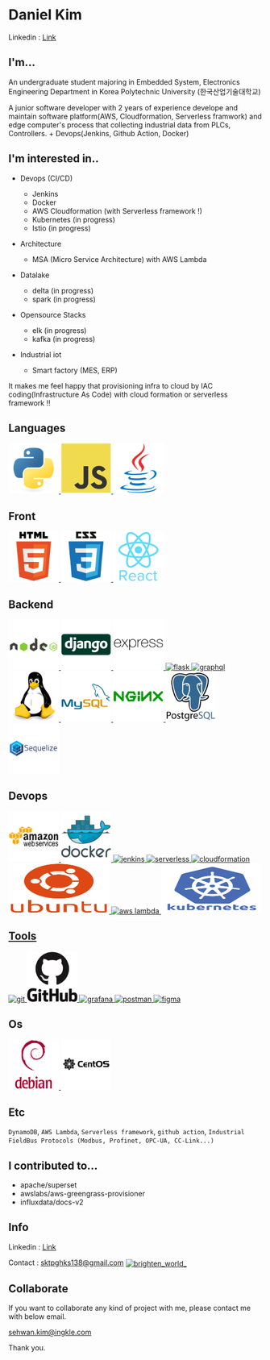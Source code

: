 # Daniel Kim

Linkedin : [Link](https://www.linkedin.com/)

## I'm...

An undergraduate student majoring in Embedded System, Electronics Engineering Department in Korea Polytechnic University (한국산업기술대학교)

A junior software developer with 2 years of experience develope and maintain software platform(AWS, Cloudformation, Serverless framwork) and edge computer's process that collecting industrial data from PLCs, Controllers. + Devops(Jenkins, Github Action, Docker)


## I'm  interested in..

- Devops (CI/CD)
  - Jenkins
  - Docker
  - AWS Cloudformation (with Serverless framework !)
  - Kubernetes (in progress)
  - Istio (in progress)

- Architecture
  - MSA (Micro Service Architecture) with AWS Lambda

- Datalake
  - delta (in progress)
  - spark (in progress)
  
- Opensource Stacks
  - elk (in progress)
  - kafka (in progress)

- Industrial iot
  - Smart factory (MES, ERP)


It makes me feel happy that provisioning infra to cloud by IAC coding(Infrastructure As Code) with cloud formation or serverless framework !!

## Languages
<p align="left"> 
  <a href="https://www.python.org" target="_blank"> <img src="https://raw.githubusercontent.com/devicons/devicon/master/icons/python/python-original.svg" alt="python" width="100" height="100"/> </a>
  <a href="https://developer.mozilla.org/en-US/docs/Web/JavaScript" target="_blank"> <img src="https://raw.githubusercontent.com/devicons/devicon/master/icons/javascript/javascript-original.svg" alt="javascript" width="100" height="100"/> </a>
    <a href="https://www.java.com" target="_blank"> <img src="https://raw.githubusercontent.com/devicons/devicon/master/icons/java/java-original.svg" alt="java" width="100" height="100"/> </a> 
  
</p> 

## Front

<p align="left">   
  <a href="https://www.w3.org/html/" target="_blank"> <img src="https://raw.githubusercontent.com/devicons/devicon/master/icons/html5/html5-original-wordmark.svg" alt="html5" width="100" height="100"/> </a> 
   <a href="https://www.w3schools.com/css/" target="_blank"> <img src="https://raw.githubusercontent.com/devicons/devicon/master/icons/css3/css3-original-wordmark.svg" alt="css3" width="100" height="100"/> </a> 
  <a href="https://reactjs.org/" target="_blank"> <img src="https://raw.githubusercontent.com/devicons/devicon/master/icons/react/react-original-wordmark.svg" alt="css3" width="100" height="100"/> </a> 
  
</p> 

## Backend

<p align="left"> 
    <a href="https://nodejs.org" target="_blank"> <img src="https://raw.githubusercontent.com/devicons/devicon/master/icons/nodejs/nodejs-original-wordmark.svg" alt="nodejs" width="100" height="100"/> </a>
    <a href="https://www.djangoproject.com/" target="_blank"> <img src="https://raw.githubusercontent.com/devicons/devicon/master/icons/django/django-original.svg" alt="django" width="100" height="100"/> </a> 
    <a href="https://expressjs.com" target="_blank"> <img src="https://raw.githubusercontent.com/devicons/devicon/master/icons/express/express-original-wordmark.svg" alt="express" width="100" height="100"/> </a> 
    <a href="https://flask.palletsprojects.com/" target="_blank"> <img src="https://www.vectorlogo.zone/logos/pocoo_flask/pocoo_flask-icon.svg" alt="flask" width="100" height="100"/> </a> 
  <a href="https://graphql.org" target="_blank"> <img src="https://www.vectorlogo.zone/logos/graphql/graphql-icon.svg" alt="graphql" width="100" height="100"/> </a> 
  <a href="https://www.linux.org/" target="_blank"> <img src="https://raw.githubusercontent.com/devicons/devicon/master/icons/linux/linux-original.svg" alt="linux" width="100" height="100"/> </a> 
  <a href="https://www.mysql.com/" target="_blank"> <img src="https://raw.githubusercontent.com/devicons/devicon/master/icons/mysql/mysql-original-wordmark.svg" alt="mysql" width="100" height="100"/> </a> 
<a href="https://www.nginx.com" target="_blank"> <img src="https://raw.githubusercontent.com/devicons/devicon/master/icons/nginx/nginx-original.svg" alt="nginx" width="100" height="100"/> </a> 
<a href="https://www.postgresql.org" target="_blank"> <img src="https://raw.githubusercontent.com/devicons/devicon/master/icons/postgresql/postgresql-original-wordmark.svg" alt="postgresql" width="100" height="100"/> </a>
  <a href="https://sequelize.org" target="_blank"> <img src="https://raw.githubusercontent.com/devicons/devicon/master/icons/sequelize/sequelize-original-wordmark.svg" alt="sequelize" width="100" height="100"/> </a>
</p> 

## Devops

<p align="left"> 
  <a href="https://aws.amazon.com" target="_blank"> <img src="https://raw.githubusercontent.com/devicons/devicon/master/icons/amazonwebservices/amazonwebservices-original-wordmark.svg" alt="aws" width="100" height="100"/> </a> 
  <a href="https://www.docker.com/" target="_blank"> <img src="https://raw.githubusercontent.com/devicons/devicon/master/icons/docker/docker-original-wordmark.svg" alt="docker" width="100" height="100"/> </a> 
<a href="https://www.jenkins.io" target="_blank"> <img src="https://www.vectorlogo.zone/logos/jenkins/jenkins-icon.svg" alt="jenkins" width="100" height="100"/>
  <a href="https://www.serverless.com/" target="_blank"> <img src="https://www.vectorlogo.zone/logos/serverless/serverless-ar21.svg" alt="serverless" width="200" height="100"/>
    <a href="https://aws.amazon.com" target="_blank"> <img src="https://www.vectorlogo.zone/logos/amazon_cloudformation/amazon_cloudformation-ar21.svg" alt="cloudformation" width="200" height="100"/>
     <a href="https://www.ubuntu.com" target="_blank"> <img src= "https://raw.githubusercontent.com/devicons/devicon/master/icons/ubuntu/ubuntu-plain-wordmark.svg" alt="Ubuntu" width="200" height="100"/<a href="https://aws.amazon.com" target="_blank"> <img src="https://www.vectorlogo.zone/logos/amazon_awslambda/amazon_awslambda-ar21.svg" alt="aws lambda" width="200" height="100"/>
     <a href="https://kubernetes.io/" target="_blank"> <img src="https://raw.githubusercontent.com/devicons/devicon/master/icons/kubernetes/kubernetes-plain-wordmark.svg" alt="K8s" width="200" height="100"/>
       
  </p>
  
## Tools
<p align="left"> 
  <a href="https://git-scm.com/" target="_blank"> <img src="https://www.vectorlogo.zone/logos/git-scm/git-scm-icon.svg" alt="git" width="100" height="100"/> </a> 
    <a href="https://github.com/" target="_blank"> <img src="https://raw.githubusercontent.com/devicons/devicon/master/icons/github/github-original-wordmark.svg" alt="github" width="100" height="100"/> </a> 
 <a href="https://grafana.com" target="_blank"> <img src="https://www.vectorlogo.zone/logos/grafana/grafana-icon.svg" alt="grafana" width="100" height="100"/> </a> 
  <a href="https://postman.com" target="_blank"> <img src="https://www.vectorlogo.zone/logos/getpostman/getpostman-icon.svg" alt="postman" width="100" height="100"/> </a>
    <a href="https://www.figma.com/" target="_blank"> <img src="https://www.vectorlogo.zone/logos/figma/figma-icon.svg" alt="figma" width="100" height="100"/> </a>
 
  </p>
      
  
## Os
<p align="left"> 
  <a href="https://www.debian.org/" target="_blank"> <img src="https://raw.githubusercontent.com/devicons/devicon/master/icons/debian/debian-plain-wordmark.svg" alt="Debian" width="100" height="100"/> </a> 
  <a href="https://www.centos.org/" target="_blank"> <img src="https://raw.githubusercontent.com/devicons/devicon/master/icons/centos/centos-plain-wordmark.svg" alt="Cent OS" width="100" height="100"/> </a> 
 
  
  </p>
 
 ## Etc
 `DynamoDB`, `AWS Lambda`, `Serverless framework`, `github action`, `Industrial FieldBus Protocols (Modbus, Profinet, OPC-UA, CC-Link...)`
 
 ## I contributed to...

 - apache/superset
 - awslabs/aws-greengrass-provisioner
 - influxdata/docs-v2

## Info
 
Linkedin : [Link](https://www.linkedin.com/)

Contact : sktpghks138@gmail.com <a href="https://instagram.com/brighten_world_" target="blank"><img align="center" src="https://cdn.jsdelivr.net/npm/simple-icons@3.0.1/icons/instagram.svg" alt="brighten_world_" height="30" width="40" /></a>

## Collaborate

If you want to collaborate any kind of project with me, please contact me with below email.

sehwan.kim@ingkle.com

Thank you.

